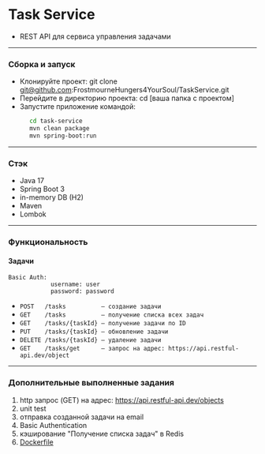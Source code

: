# Task Service
- REST API для сервиса управления задачами

---
### Сборка и запуск
- Клонируйте проект: git clone git@github.com:FrostmourneHungers4YourSoul/TaskService.git
- Перейдите в директорию проекта: cd [ваша папка с проектом]
- Запустите приложение командой:
```bash
      cd task-service
      mvn clean package
      mvn spring-boot:run
```

---

### Стэк
- Java 17
- Spring Boot 3
- in-memory DB (H2)
- Maven
- Lombok

---

### Функциональность
#### Задачи
    Basic Auth: 
                username: user 
                password: password

- `POST   /tasks          — создание задачи`
- `GET    /tasks          — получение списка всех задач`
- `GET    /tasks/{taskId} — получение задачи по ID`
- `PUT    /tasks/{taskId} — обновление задачи`
- `DELETE /tasks/{taskId} — удаление задачи`
- `GET    /tasks/get      — запрос на адрес: https://api.restful-api.dev/object`

---

### Дополнительные выполненные задания
1) http запрос (GET) на адрес: https://api.restful-api.dev/objects
2) unit test
3) отправка созданной задачи на email
4) Basic Authentication
5) кэширование "Получение списка задач" в Redis
6) [Dockerfile](task-service/Dockerfile)
